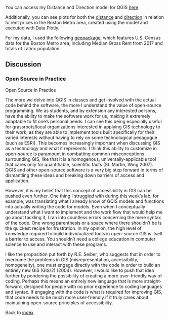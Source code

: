 You can access my Distance and Direction model for QGIS [here](DistDir_modelUPDATED.model3)

Additionally, you can see plots for both the [distance](Boston_Dist_plot.html) and [direction](Boston_Dir_plot.html) in relation to rent prices in the Boston Metro area, created using the model and executed with Data Plotly. 

For my data, I used the following [geopackage](BostonMetro_tracts.gpkg), which features U.S. Census data for the Boston Metro area, including Median Gross Rent from 2017 and totals of Latinx population. 


## Discussion

### Open Source in Practice 

Open Source in Practice 

The more we delve into QGIS in classes and get involved with the actual code behind the software, the more I understand the value of open-source programming. We as students, and by extension any interested persons, have the ability to make the software work for us, making it extremely adaptable to fit one’s personal needs. I can see this being especially useful for grassroots/local organizations interested in applying GIS technology to their work, as they are able to implement tools built specifically for their varied interests without having to rely on some technological pedagogue (such as ESRI). This becomes increasingly important when discussing GIS as a technology and what it represents. I think this ability to customize in open-source is paramount in combatting common misconceptions surrounding GIS, like that it is a homogenous, universally-applicable tool that cares only for quantifiable, scientific facts (St. Martin, Wing 2007). QGIS and other open-source software is a very big step forward in terms of dismantling these ideas and breaking down barriers of access and application.

However, it is my belief that this concept of accessibility in GIS can be pushed even further. One thing I struggled with during this week’s lab, for example, was translating what I already know of GQIS models and functions into actually writing the code for models. Even when I conceptually understand what I want to implement and the work flow that would help me go about tackling it, I ran into countless errors concerning the mere syntax of the code. One wrong parenthesis or a space where there shouldn’t be is the quickest recipe for frustration. In my opinion, the high level of knowledge required to build individualized tools in open-source GIS is itself a barrier to access. You shouldn’t need a college education in computer science to use and interact with these programs.

I like the proposition put forth by R.E. Seiber, who suggests that in order to overcome the problems in GIS (misrepresentation, accessibility, homogeneity), one must engage directly with the code in order to build an entirely new GIS (GIS/2) (2004). However, I would like to push that idea further by pondering the possibility of creating a more user-friendly way of coding. Perhaps this means an entirely new language that is more straight-forward, designed for people with no prior experience to coding languages and syntax. If engaging with the code is what is required for improving GIS, that code needs to be much more user-friendly if it truly cares about maintaining open-source principles of accessibility. 

Back to [index](index.md)
